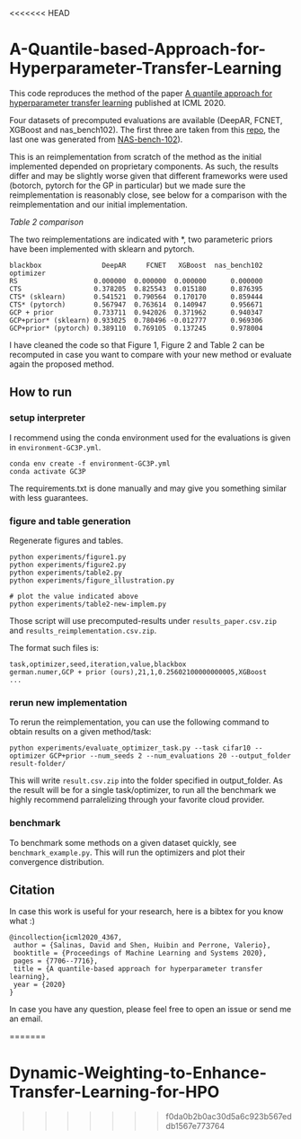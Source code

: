 <<<<<<< HEAD
# A-Quantile-based-Approach-for-Hyperparameter-Transfer-Learning

This code reproduces the method of the paper 
[A quantile approach for hyperparameter transfer learning](https://icml.cc/virtual/2020/poster/6483) published at 
ICML 2020. 

Four datasets of precomputed evaluations are available (DeepAR, FCNET, XGBoost and nas_bench102). The first three 
 are taken from this [repo](https://github.com/icdishb/hyperparameter-transfer-learning-evaluations), the last 
 one was generated from [NAS-bench-102](https://github.com/Debrove/NAS-Projects)).

This is an reimplementation from scratch of the method as the initial implemented depended on proprietary components. 
As such, the results differ and may be slightly worse given that different frameworks were used (botorch,
 pytorch for the GP in particular) but we made sure the reimplementation is reasonably close, see below for a 
 comparison with the reimplementation and our initial implementation.
 
*Table 2 comparison*

The two reimplementations are indicated with \*, two parameteric priors have been implemented with sklearn and pytorch.

```
blackbox               DeepAR     FCNET   XGBoost  nas_bench102
optimizer                                                      
RS                   0.000000  0.000000  0.000000      0.000000
CTS                  0.378205  0.825543  0.015180      0.876395
CTS* (sklearn)       0.541521  0.790564  0.170170      0.859444
CTS* (pytorch)       0.567947  0.763614  0.140947      0.956671
GCP + prior          0.733711  0.942026  0.371962      0.940347
GCP+prior* (sklearn) 0.933025  0.780496 -0.012777      0.969306
GCP+prior* (pytorch) 0.389110  0.769105  0.137245      0.978004
```

I have cleaned the code so that Figure 1, Figure 2 and Table 2 can be recomputed in case you want to compare with your 
new method or evaluate again the proposed method.  

## How to run

### setup interpreter

I recommend using the conda environment used for the evaluations is given in `environment-GC3P.yml`.
```
conda env create -f environment-GC3P.yml
conda activate GC3P
```

The requirements.txt is done manually and may give you something similar with less guarantees.

### figure and table generation

Regenerate figures and tables.
```
python experiments/figure1.py
python experiments/figure2.py
python experiments/table2.py
python experiments/figure_illustration.py

# plot the value indicated above
python experiments/table2-new-implem.py
```

Those script will use precomputed-results under `results_paper.csv.zip` and `results_reimplementation.csv.zip`.

The format such files is:

```
task,optimizer,seed,iteration,value,blackbox
german.numer,GCP + prior (ours),21,1,0.25602100000000005,XGBoost
...
```

### rerun new implementation

To rerun the reimplementation, you can use the following command to obtain results on a given method/task: 
```  
python experiments/evaluate_optimizer_task.py --task cifar10 --optimizer GCP+prior --num_seeds 2 --num_evaluations 20 --output_folder result-folder/
```

This will write `result.csv.zip` into the folder specified in output_folder.
As the result will be for a single task/optimizer, to run all the benchmark we highly recommend parralelizing through
your favorite cloud provider.


### benchmark 

To benchmark some methods on a given dataset quickly, see `benchmark_example.py`. This will run the optimizers
and plot their convergence distribution.


## Citation

In case this work is useful for your research, here is a bibtex for you know what :)

```
@incollection{icml2020_4367,
 author = {Salinas, David and Shen, Huibin and Perrone, Valerio},
 booktitle = {Proceedings of Machine Learning and Systems 2020},
 pages = {7706--7716},
 title = {A quantile-based approach for hyperparameter transfer learning},
 year = {2020}
}
```


In case you have any question, please feel free to open an issue or send me an email.

=======
# Dynamic-Weighting-to-Enhance-Transfer-Learning-for-HPO
>>>>>>> f0da0b2b0ac30d5a6c923b567eddb1567e773764

